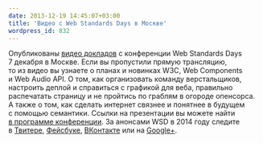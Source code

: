```yaml
---
date: 2013-12-19 14:45:07+03:00
title: 'Видео с Web Standards Days в Москве'
wordpress_id: 832
---
```


Опубликованы [видео докладов](http://video.yandex.ru/users/ya-events/collection/135/) с конференции Web Standards Days 7 декабря в Москве. Если вы пропустили прямую трансляцию, то из видео вы узнаете о планах и новинках W3C, Web Components и Web Audio API. О том, как организовать команду верстальщиков, настроить деплой и справиться с графикой для веба, правильно распечатать страницу и не пройтись по граблям в огороде опенсорса. А также о том, как сделать интернет связнее и понятнее в будущем с помощью семантики. Ссылки на презентации вы можете найти [в программе конференции](http://webstandardsdays.ru/2013/12/07/#schedule). За анонсами WSD в 2014 году следите в [Твитере](https://twitter.com/webstandards_ru), [Фейсбуке](http://fb.com/webstandardsru), [ВКонтакте](http://vk.com/webstandards_ru) или на [Google+](https://plus.google.com/+Web-standardsRu/posts).
